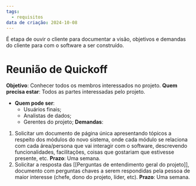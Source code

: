 ```yaml
---
tags:
  - requisitos
data de criação: 2024-10-08
---
```

É etapa de ouvir o cliente para documentar a visão, objetivos e demandas do cliente para com o software a ser construído. 
# Reunião de Quickoff

**Objetivo**: Conhecer todos os membros interessados no projeto.
**Quem precisa estar**: Todos as partes interessadas pelo projeto.
- **Quem pode ser**:
	- Usuários finais;
	- Analistas de dados;
	- Gerentes do projeto;
**Demandas**:
1. Solicitar um documento de página única apresentando tópicos a respeito dos módulos do novo sistema, onde cada módulo se relaciona com cada área/persona que vai interagir com o software, descrevendo funcionalidades, facilitações, coisas que gostariam que estivesse presente, etc. **Prazo**: Uma semana.
2. Solicitar a resposta das  [[Perguntas de entendimento geral do projeto]], documento com perguntas chaves a serem respondidas pela pessoa de maior interesse (chefe, dono do projeto, líder, etc). **Prazo**: Uma semana.
